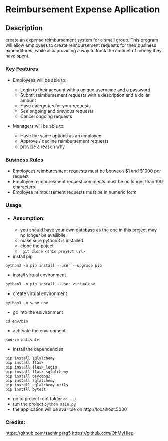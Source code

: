 # Reimbursement Expense Apllication


## Description
create an expense reimbursement system for a small group. This program will allow employees to create reimbursement requests for their business expenditures, while also providing a way to track the amount of money they have spent.


### Key Features
- Employees will be able to:
    - Login to their account with a unique username and a password
    - Submit reimbursement requests with a description and a dollar amount 
    - Have categories for your requests
    - See ongoing and previous requests
    - Cancel ongoing requests

- Managers will be able to:
    - Have the same options as an employee
    - Approve / decline reimbursement requests
    - provide a reason why

### Business Rules
- Employees reimburesment requests must be between $1 and $1000 per request
- Employee reimburesment request comments must be no longer than 100 characters
- Employee reimbursement requests must be in numeric form

### Usage
- ### Assumption: 
    - you should have your own database as the one in this project may no longer be availibile
    - make sure python3 is installed
    - clone the poject 
    - ``` git clone <this project url>```
- install pip
```
python3 -m pip install --user --upgrade pip
```
- install virtual environment
```
python3 -m pip install --user virtualenv
```
- create virtual environment
```
python3 -m venv env
```
- go into the enivironment
```
cd env/bin
```
- actitvate the environment
```
source activate
```
- install the dependencies 
```
pip install sqlalchemy
pip install flask
pip install flask_login
pip install flask_sqlalchemy
pip install psycopg2
pip install sqlalchemy
pip install sqlalchemy_utils
pip install pytest
```
- go to project root folder
```cd ../..```
- run the project
```python main.py```
- the application will be availible on http://localhost:5000 

### Credits: 
https://github.com/sachingarg5
https://github.com/OhMyHiep
 

